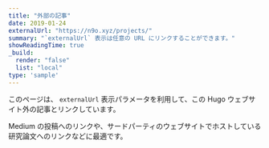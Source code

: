 ```yaml
---
title: "外部の記事"
date: 2019-01-24
externalUrl: "https://n9o.xyz/projects/"
summary: "`externalUrl` 表示は任意の URL にリンクすることができます。"
showReadingTime: true
_build:
  render: "false"
  list: "local"
type: 'sample'
---
```


このページは、 `externalUrl` 表示パラメータを利用して、この Hugo ウェブサイト外の記事とリンクしています。

Medium の投稿へのリンクや、サードパーティのウェブサイトでホストしている研究論文へのリンクなどに最適です。
